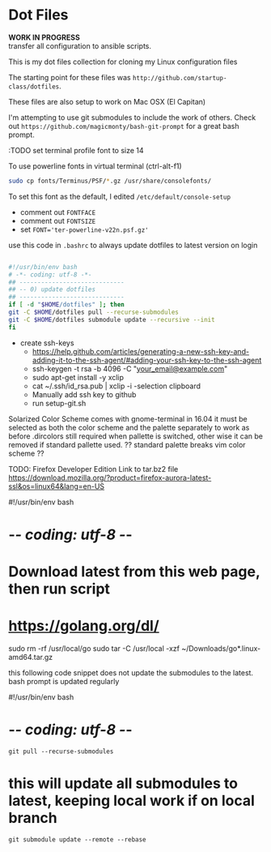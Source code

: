 Dot Files
========

**WORK IN PROGRESS**  
transfer all configuration to ansible scripts.  

This is my dot files collection for cloning my Linux configuration files  

The starting point for these files was `http://github.com/startup-class/dotfiles`.  

These files are also setup to work on Mac OSX (El Capitan)  

I'm attempting to use git submodules to include the work of others.
Check out `https://github.com/magicmonty/bash-git-prompt` for a great bash prompt.

:TODO set terminal profile font to size 14

To use powerline fonts in virtual terminal (ctrl-alt-f1)
``` bash
sudo cp fonts/Terminus/PSF/*.gz /usr/share/consolefonts/
```
To set this font as the default, I edited `/etc/default/console-setup`
 - comment out `FONTFACE`
 - comment out `FONTSIZE`
 - set `FONT='ter-powerline-v22n.psf.gz'`


use this code in `.bashrc` to always update dotfiles to latest version on login
```bash

#!/usr/bin/env bash
# -*- coding: utf-8 -*-
## -----------------------------
## -- 0) update dotfiles
## -----------------------------
if [ -d "$HOME/dotfiles" ]; then
git -C $HOME/dotfiles pull --recurse-submodules
git -C $HOME/dotfiles submodule update --recursive --init
fi
```

- create ssh-keys
  - https://help.github.com/articles/generating-a-new-ssh-key-and-adding-it-to-the-ssh-agent/#adding-your-ssh-key-to-the-ssh-agent
  - ssh-keygen -t rsa -b 4096 -C "your_email@example.com"
  - sudo apt-get install -y xclip
  - cat ~/.ssh/id_rsa.pub | xclip -i -selection clipboard
  - Manually add ssh key to github
  - run setup-git.sh

Solarized Color Scheme comes with gnome-terminal in 16.04
it must be selected as both the color scheme and the palette separately to work as before
.dircolors still required when pallette is switched, other wise it can be removed if standard pallette used.
?? standard palette breaks vim color scheme ??

TODO:
Firefox Developer Edition Link to tar.bz2 file
https://download.mozilla.org/?product=firefox-aurora-latest-ssl&os=linux64&lang=en-US


#!/usr/bin/env bash
# -*- coding: utf-8 -*-
# Download latest from this web page, then run script
# https://golang.org/dl/
sudo rm -rf /usr/local/go
sudo tar -C /usr/local -xzf ~/Downloads/go*.linux-amd64.tar.gz

this following code snippet does not update the submodules to the latest.
bash prompt is updated regularly

#!/usr/bin/env bash
# -*- coding: utf-8 -*-
`git pull --recurse-submodules`  
# this will update all submodules to latest, keeping local work if on local branch  
`git submodule update --remote --rebase`  


